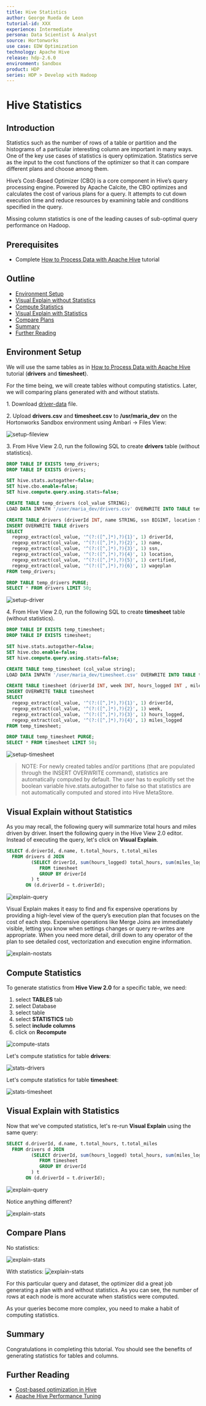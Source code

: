 ```yaml
---
title: Hive Statistics
author: George Rueda de Leon
tutorial-id: XXX
experience: Intermediate
persona: Data Scientist & Analyst
source: Hortonworks
use case: EDW Optimization
technology: Apache Hive
release: hdp-2.6.0
environment: Sandbox
product: HDP
series: HDP > Develop with Hadoop
---
```



# Hive Statistics

## Introduction

Statistics such as the number of rows of a table or partition and the histograms of a particular interesting column are important in many ways. One of the key use cases of statistics is query optimization. Statistics serve as the input to the cost functions of the optimizer so that it can compare different plans and choose among them.

Hive’s Cost-Based Optimizer (CBO) is a core component in Hive’s query processing engine. Powered by Apache Calcite, the CBO optimizes and calculates the cost of various plans for a query. It attempts to cut down execution time and reduce resources by examining table and conditions specified in the query.

Missing column statistics is one of the leading causes of sub-optimal query performance on Hadoop.

## Prerequisites

-   Complete [How to Process Data with Apache Hive](https://hortonworks.com/tutorial/how-to-process-data-with-apache-hive/) tutorial

## Outline

-   [Environment Setup](#environment-setup)
-   [Visual Explain without Statistics](#visual-explain-without-statistics)
-   [Compute Statistics](#compute-statistics)
-   [Visual Explain with Statistics](#visual-explain-with-statistics)
-   [Compare Plans](#compare-plans)
-   [Summary](#summary)
-   [Further Reading](#further-reading)

## Environment Setup

We will use the same tables as in [How to Process Data with Apache Hive](https://hortonworks.com/tutorial/how-to-process-data-with-apache-hive/) tutorial (**drivers** and **timesheet**).

For the time being, we will create tables without computing statistics. Later, we will comparing plans generated with and without statists.

1\. Download [driver-data](assets/driver_data.zip) file.

2\. Upload **drivers.csv** and **timesheet.csv** to **/usr/maria_dev** on the Hortonworks Sandbox environment using Ambari -> Files View:

![setup-fileview](assets/setup-fileview.png)

3\. From Hive View 2.0, run the following SQL to create **drivers** table (without statistics).

~~~sql
DROP TABLE IF EXISTS temp_drivers;
DROP TABLE IF EXISTS drivers;

SET hive.stats.autogather=false;
SET hive.cbo.enable=false;
SET hive.compute.query.using.stats=false;

CREATE TABLE temp_drivers (col_value STRING);
LOAD DATA INPATH '/user/maria_dev/drivers.csv' OVERWRITE INTO TABLE temp_drivers;

CREATE TABLE drivers (driverId INT, name STRING, ssn BIGINT, location STRING, certified STRING, wageplan STRING);
INSERT OVERWRITE TABLE drivers
SELECT
  regexp_extract(col_value, '^(?:([^,]*),?){1}', 1) driverId,
  regexp_extract(col_value, '^(?:([^,]*),?){2}', 1) name,
  regexp_extract(col_value, '^(?:([^,]*),?){3}', 1) ssn,
  regexp_extract(col_value, '^(?:([^,]*),?){4}', 1) location,
  regexp_extract(col_value, '^(?:([^,]*),?){5}', 1) certified,
  regexp_extract(col_value, '^(?:([^,]*),?){6}', 1) wageplan
FROM temp_drivers;

DROP TABLE temp_drivers PURGE;
SELECT * FROM drivers LIMIT 50;
~~~

![setup-driver](assets/setup-driver.png)

4\. From Hive View 2.0, run the following SQL to create **timesheet** table (without statistics).

~~~sql
DROP TABLE IF EXISTS temp_timesheet;
DROP TABLE IF EXISTS timesheet;

SET hive.stats.autogather=false;
SET hive.cbo.enable=false;
SET hive.compute.query.using.stats=false;

CREATE TABLE temp_timesheet (col_value string);
LOAD DATA INPATH '/user/maria_dev/timesheet.csv' OVERWRITE INTO TABLE temp_timesheet;

CREATE TABLE timesheet (driverId INT, week INT, hours_logged INT , miles_logged INT);
INSERT OVERWRITE TABLE timesheet
SELECT
  regexp_extract(col_value, '^(?:([^,]*),?){1}', 1) driverId,
  regexp_extract(col_value, '^(?:([^,]*),?){2}', 1) week,
  regexp_extract(col_value, '^(?:([^,]*),?){3}', 1) hours_logged,
  regexp_extract(col_value, '^(?:([^,]*),?){4}', 1) miles_logged
FROM temp_timesheet;

DROP TABLE temp_timesheet PURGE;
SELECT * FROM timesheet LIMIT 50;
~~~

![setup-timesheet](assets/setup-timesheet.png)

>NOTE: For newly created tables and/or partitions (that are populated through the INSERT OVERWRITE command), statistics are automatically computed by default. The user has to explicitly set the boolean variable hive.stats.autogather to false so that statistics are not automatically computed and stored into Hive MetaStore.

## Visual Explain without Statistics

As you may recall, the following query will summarize total hours and miles driven by driver. Insert the following query in the Hive View 2.0 editor. Instead of executing the query, let's click on **Visual Explain**.

~~~sql
SELECT d.driverId, d.name, t.total_hours, t.total_miles
  FROM drivers d JOIN
         (SELECT driverId, sum(hours_logged) total_hours, sum(miles_logged) total_miles
            FROM timesheet
            GROUP BY driverId
         ) t
       ON (d.driverId = t.driverId);
~~~

![explain-query](assets/explain-query.png)

Visual Explain makes it easy to find and fix expensive operations by providing a high-level view of the query’s execution plan that focuses on the cost of each step. Expensive operations like Merge Joins are immediately visible, letting you know when settings changes or query re-writes are appropriate. When you need more detail, drill down to any operator of the plan to see detailed cost, vectorization and execution engine information.

![explain-nostats](assets/explain-nostats.png)

## Compute Statistics

To generate statistics from **Hive View 2.0** for a specific table, we need:

1.  select **TABLES** tab
2.  select Database
3.  select table
4.  select **STATISTICS** tab
5.  select **include columns**
6.  click on **Recompute**

![compute-stats](assets/compute-stats.png)

Let's compute statistics for table **drivers**:

![stats-drivers](assets/stats-drivers.png)

Let's compute statistics for table **timesheet**:

![stats-timesheet](assets/stats-timesheet.png)

## Visual Explain with Statistics

Now that we've computed statistics, let's re-run **Visual Explain** using the same query:

~~~sql
SELECT d.driverId, d.name, t.total_hours, t.total_miles
  FROM drivers d JOIN
         (SELECT driverId, sum(hours_logged) total_hours, sum(miles_logged) total_miles
            FROM timesheet
            GROUP BY driverId
         ) t
       ON (d.driverId = t.driverId);
~~~

![explain-query](assets/explain-query.png)

Notice anything different?

![explain-stats](assets/explain-stats.png)

## Compare Plans

No statistics:

![explain-stats](assets/explain-nostats.png)

With statistics:
![explain-stats](assets/explain-stats.png)

For this particular query and dataset, the optimizer did a great job generating a plan with and without statistics. As you can see, the number of rows at each node is more accurate when statistics were computed.

As your queries become more complex, you need to make a habit of computing statistics.

## Summary

Congratulations in completing this tutorial. You should see the benefits of generating statistics for tables and columns.

## Further Reading

-   [Cost-based optimization in Hive](https://cwiki.apache.org/confluence/display/Hive/Cost-based+optimization+in+Hive)
-   [Apache Hive Performance Tuning](https://docs.hortonworks.com/HDPDocuments/HDP2/HDP-2.6.4/bk_hive-performance-tuning/content/ch_hive-perf-tuning-intro.html)
